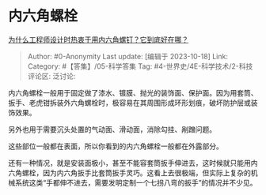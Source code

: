 # 内六角螺栓
[为什么工程师设计时热衷于用内六角螺钉？它到底好在哪？](https://www.zhihu.com/question/621032579/answer/3254041366)

> Author: #0-Anonymity
> Last update: [编辑于 2023-10-18]
> Link:
> Category: #【答集】/05-科学答集
> Tag: #4-世界史/4E-科学技术/2-科技
> 评论区:
> 泛讨论:

内六角螺栓一般用于固定做了漆水、镀膜、抛光的装饰面、保护面。因为用套筒、扳手、老虎钳拆装外六角螺栓时，极容易在其周围形成环形划痕，破坏防护层或装饰效果。

另外也用于需要沉头处置的气动面、滑动面，消除勾挂、剐蹭问题。

这些部位一般都在表面，所以你看到的内六角螺栓一般都在外露部分。

还有一种情况，就是安装面极小，甚至不能容套筒扳手伸进去，这时候就只能用内六角螺栓，因为内六角扳手比套筒扳手灵巧。这看上去很极端，但实际上复杂的机械系统这类“手都伸不进去，需要发明定制一个七拐八弯的扳手”的情况并不少见。
